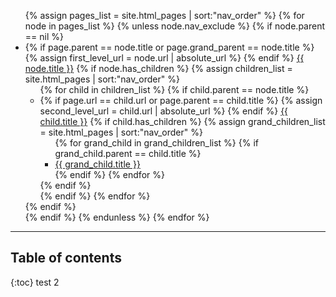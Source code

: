 <nav role="navigation" aria-label="Main navigation">
  <ul class="navigation-list">
    {% assign pages_list = site.html_pages | sort:"nav_order" %}
    {% for node in pages_list %}
      {% unless node.nav_exclude %}
        {% if node.parent == nil %}
          <li class="navigation-list-item{% if page.url == node.url or page.parent == node.title or page.grand_parent == node.title %} active{% endif %}">
            {% if page.parent == node.title or page.grand_parent == node.title %}
              {% assign first_level_url = node.url | absolute_url %}
            {% endif %}
            <a href="{{ node.url | absolute_url }}" class="navigation-list-link{% if page.url == node.url %} active{% endif %}">{{ node.title }}</a>
            {% if node.has_children %}
              {% assign children_list = site.html_pages | sort:"nav_order" %}
              <ul class="navigation-list-child-list ">
                {% for child in children_list %}
                  {% if child.parent == node.title %}
                    <li class="navigation-list-item {% if page.url == child.url or page.parent == child.title %} active{% endif %}">
                      {% if page.url == child.url or page.parent == child.title %}
                        {% assign second_level_url = child.url | absolute_url %}
                      {% endif %}
                      <a href="{{ child.url | absolute_url }}" class="navigation-list-link{% if page.url == child.url %} active{% endif %}">{{ child.title }}</a>
                      {% if child.has_children %}
                        {% assign grand_children_list = site.html_pages | sort:"nav_order" %}
                        <ul class="navigation-list-child-list">
                          {% for grand_child in grand_children_list %}
                            {% if grand_child.parent == child.title %}
                              <li class="navigation-list-item {% if page.url == grand_child.url %} active{% endif %}">
                                <a href="{{ grand_child.url | absolute_url }}" class="navigation-list-link{% if page.url == grand_child.url %} active{% endif %}">{{ grand_child.title }}</a>
                              </li>
                            {% endif %}
                          {% endfor %}
                        </ul>
                      {% endif %}
                    </li>
                  {% endif %}
                {% endfor %}
              </ul>
            {% endif %}
          </li>
        {% endif %}
      {% endunless %}
    {% endfor %}
  </ul>
</nav>
          <hr>
          <h2 class="text-delta">Table of contents</h2>
          <ol></ol>
          {:toc}
          test 2

